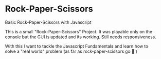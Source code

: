 # Rock-Paper-Scissors
Basic Rock-Paper-Scissors with Javascript

This is a small "Rock-Paper-Scissors" Project. It was playable only on the console but the GUI is updated and its working. Still needs responsiveness.

With this I want to tackle the Javascript Fundamentals and learn how to solve a "real world" problem (as far as rock-paper-scissors go :slightly_smiling_face: )
